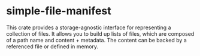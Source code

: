 # simple-file-manifest

This crate provides a storage-agnostic interface for representing a collection
of files. It allows you to build up lists of files, which are composed of a path
name and content + metadata. The content can be backed by a referenced file
or defined in memory.
